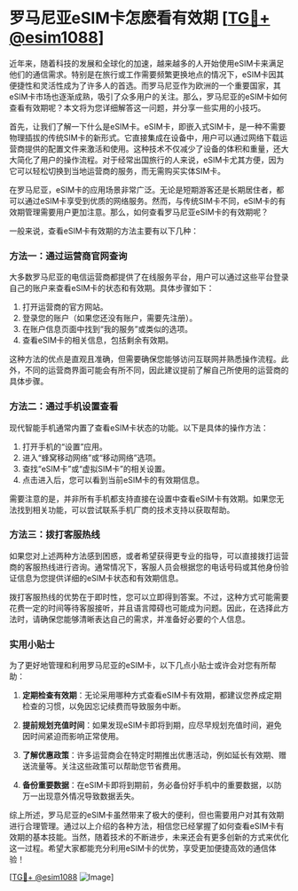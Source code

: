 # 罗马尼亚eSIM卡怎麽看有效期 [[TG💪+ @esim1088](https://t.me/s/esim1088)]

近年来，随着科技的发展和全球化的加速，越来越多的人开始使用eSIM卡来满足他们的通信需求。特别是在旅行或工作需要频繁更换地点的情况下，eSIM卡因其便捷性和灵活性成为了许多人的首选。而罗马尼亚作为欧洲的一个重要国家，其eSIM卡市场也逐渐成熟，吸引了众多用户的关注。那么，罗马尼亚的eSIM卡如何查看有效期呢？本文将为您详细解答这一问题，并分享一些实用的小技巧。

首先，让我们了解一下什么是eSIM卡。eSIM卡，即嵌入式SIM卡，是一种不需要物理插拔的传统SIM卡的新形式。它直接集成在设备中，用户可以通过网络下载运营商提供的配置文件来激活和使用。这种技术不仅减少了设备的体积和重量，还大大简化了用户的操作流程。对于经常出国旅行的人来说，eSIM卡尤其方便，因为它可以轻松切换到当地运营商的服务，而无需购买实体SIM卡。

在罗马尼亚，eSIM卡的应用场景非常广泛。无论是短期游客还是长期居住者，都可以通过eSIM卡享受到优质的网络服务。然而，与传统SIM卡不同，eSIM卡的有效期管理需要用户更加注意。那么，如何查看罗马尼亚eSIM卡的有效期呢？

一般来说，查看eSIM卡有效期的方法主要有以下几种：

### 方法一：通过运营商官网查询

大多数罗马尼亚的电信运营商都提供了在线服务平台，用户可以通过这些平台登录自己的账户来查看eSIM卡的状态和有效期。具体步骤如下：

1. 打开运营商的官方网站。
2. 登录您的账户（如果您还没有账户，需要先注册）。
3. 在账户信息页面中找到“我的服务”或类似的选项。
4. 查看eSIM卡的相关信息，包括剩余有效期。

这种方法的优点是直观且准确，但需要确保您能够访问互联网并熟悉操作流程。此外，不同的运营商界面可能会有所不同，因此建议提前了解自己所使用的运营商的具体步骤。

### 方法二：通过手机设置查看

现代智能手机通常内置了查看eSIM卡状态的功能。以下是具体的操作方法：

1. 打开手机的“设置”应用。
2. 进入“蜂窝移动网络”或“移动网络”选项。
3. 查找“eSIM卡”或“虚拟SIM卡”的相关设置。
4. 点击进入后，您可以看到当前eSIM卡的有效期信息。

需要注意的是，并非所有手机都支持直接在设置中查看eSIM卡有效期。如果您无法找到相关功能，可以尝试联系手机厂商的技术支持以获取帮助。

### 方法三：拨打客服热线

如果您对上述两种方法感到困惑，或者希望获得更专业的指导，可以直接拨打运营商的客服热线进行咨询。通常情况下，客服人员会根据您的电话号码或其他身份验证信息为您提供详细的eSIM卡状态和有效期信息。

拨打客服热线的优势在于即时性，您可以立即得到答案。不过，这种方式可能需要花费一定的时间等待客服接听，并且语言障碍也可能成为问题。因此，在选择此方法时，请确保您能够清晰表达自己的需求，并准备好必要的个人信息。

### 实用小贴士

为了更好地管理和利用罗马尼亚的eSIM卡，以下几点小贴士或许会对您有所帮助：

1. **定期检查有效期**：无论采用哪种方式查看eSIM卡有效期，都建议您养成定期检查的习惯，以免因忘记续费而导致服务中断。
   
2. **提前规划充值时间**：如果发现eSIM卡即将到期，应尽早规划充值时间，避免因时间紧迫而影响正常使用。

3. **了解优惠政策**：许多运营商会在特定时期推出优惠活动，例如延长有效期、赠送流量等。关注这些政策可以帮助您节省费用。

4. **备份重要数据**：在eSIM卡即将到期前，务必备份好手机中的重要数据，以防万一出现意外情况导致数据丢失。

综上所述，罗马尼亚的eSIM卡虽然带来了极大的便利，但也需要用户对其有效期进行合理管理。通过以上介绍的各种方法，相信您已经掌握了如何查看eSIM卡有效期的基本技能。当然，随着技术的不断进步，未来还会有更多创新的方式来优化这一过程。希望大家都能充分利用eSIM卡的优势，享受更加便捷高效的通信体验！

[[TG💪+ @esim1088](https://t.me/s/esim1088) ![Image](https://i.postimg.cc/4NQfJmqS/Snipaste-2025-05-13-00-14-12.png)]
